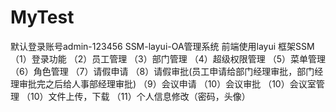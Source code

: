 # MyTest

默认登录账号admin-123456
SSM-layui-OA管理系统
前端使用layui 框架SSM
（1）登录功能
（2）员工管理
（3）部门管理
（4）超级权限管理
（5）菜单管理
（6）角色管理
（7）请假申请
（8）请假审批(员工申请给部门经理审批，部门经理审批完之后给人事部经理审批)
（9）会议申请
（10）会议审批
（10）会议室管理
（10）文件上传，下载
（11）个人信息修改（密码，头像）
